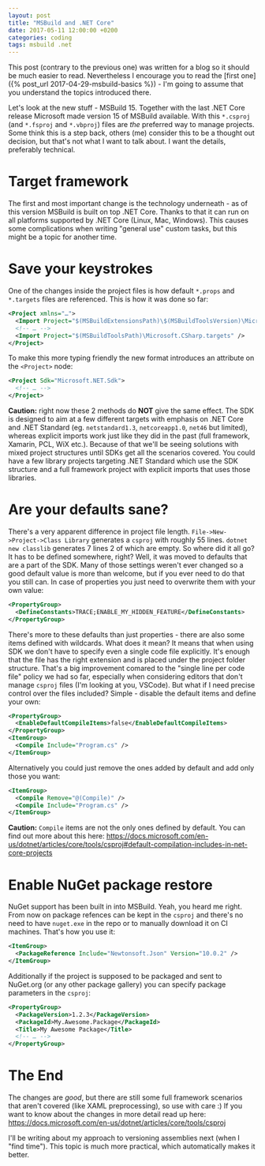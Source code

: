 ```yaml
---
layout: post
title: "MSBuild and .NET Core"
date: 2017-05-11 12:00:00 +0200
categories: coding
tags: msbuild .net
---
```


This post (contrary to the previous one) was written for a blog so it should be much easier to read. Nevertheless I encourage you to read the [first one]({% post_url 2017-04-29-msbuild-basics %}) - I'm going to assume that you understand the topics introduced there.

Let's look at the new stuff - MSBuild 15. Together with the last .NET Core release Microsoft made version 15 of MSBuild available. With this `*.csproj` (and `*.fsproj` and `*.vbproj`) files are *the* preferred way to manage projects. Some think this is a step back, others (me) consider this to be a thought out decision, but that's not what I want to talk about. I want the details, preferably technical.

# Target framework
The first and most important change is the technology underneath - as of this version MSBuild is built on top .NET Core. Thanks to that it can run on all platforms supported by .NET Core (Linux, Mac, Windows). This causes some complications when writing "general use" custom tasks, but this might be a topic for another time.

# Save your keystrokes
One of the changes inside the project files is how default `*.props` and `*.targets` files are referenced. This is how it was done so far:

```xml
<Project xmlns="…">
  <Import Project="$(MSBuildExtensionsPath)\$(MSBuildToolsVersion)\Microsoft.Common.props" />
  <!-- … -->
  <Import Project="$(MSBuildToolsPath)\Microsoft.CSharp.targets" />
</Project>
```

To make this more typing friendly the new format introduces an attribute on the `<Project>` node:

```xml
<Project Sdk="Microsoft.NET.Sdk">
  <!-- … -->
</Project>
```

**Caution:** right now these 2 methods do **NOT** give the same effect. The SDK is designed to aim at a few different targets with emphasis on .NET Core and .NET Standard (eg. `netstandard1.3`, `netcoreapp1.0`, `net46` but limited), whereas explicit imports work just like they did in the past (full framework, Xamarin, PCL, WiX etc.). Because of that we'll be seeing solutions with mixed project structures until SDKs get all the scenarios covered. You could have a few library projects targeting .NET Standard which use the SDK structure and a full framework project with explicit imports that uses those libraries.

# Are your defaults sane?
There's a very apparent difference in project file length. `File->New->Project->Class Library` generates a `csproj` with roughly 55 lines. `dotnet new classlib` generates 7 lines 2 of which are empty. So where did it all go? It has to be defined somewhere, right? Well, it was moved to defaults that are a part of the SDK. Many of those settings weren't ever changed so a good default value is more than welcome, but if you ever need to do that you still can. In case of properties you just need to overwrite them with your own value:

```xml
<PropertyGroup>
  <DefineConstants>TRACE;ENABLE_MY_HIDDEN_FEATURE</DefineConstants>
</PropertyGroup>
```

There's more to these defaults than just properties - there are also some items defined with wildcards. What does it mean? It means that when using SDK we don't have to specify even a single code file explicitly. It's enough that the file has the right extension and is placed under the project folder structure. That's a big improvement comared to the "single line per code file" policy we had so far, especially when considering editors that don't manage `csproj` files (I'm looking at you, VSCode). But what if I need precise control over the files included? Simple - disable the default items and define your own:

```xml
<PropertyGroup>
  <EnableDefaultCompileItems>false</EnableDefaultCompileItems>
</PropertyGroup>
<ItemGroup>
  <Compile Include="Program.cs" />
</ItemGroup>
```

Alternatively you could just remove the ones added by default and add only those you want:

```xml
<ItemGroup>
  <Compile Remove="@(Compile)" />
  <Compile Include="Program.cs" />
</ItemGroup>
```

**Caution:** `Compile` items are not the only ones defined by default. You can find out more about this here: <https://docs.microsoft.com/en-us/dotnet/articles/core/tools/csproj#default-compilation-includes-in-net-core-projects>

# Enable NuGet package restore
NuGet support has been built in into MSBuild. Yeah, you heard me right. From now on package refences can be kept in the `csproj` and there's no need to have `nuget.exe` in the repo or to manually download it on CI machines. That's how you use it:

```xml
<ItemGroup>
  <PackageReference Include="Newtonsoft.Json" Version="10.0.2" />
</ItemGroup>
```

Additionally if the project is supposed to be packaged and sent to NuGet.org (or any other package gallery) you can specify package parameters in the `csproj`:

```xml
<PropertyGroup>
  <PackageVersion>1.2.3</PackageVersion>
  <PackageId>My.Awesome.Package</PackageId>
  <Title>My Awesome Package</Title>
  <!-- … -->
</PropertyGroup>
```

# The End
The changes are *good*, but there are still some full framework scenarios that aren't covered (like XAML preprocessing), so use with care :) If you want to know about the changes in more detail read up here: <https://docs.microsoft.com/en-us/dotnet/articles/core/tools/csproj>

I'll be writing about my approach to versioning assemblies next (when I "find time"). This topic is much more practical, which automatically makes it better.
